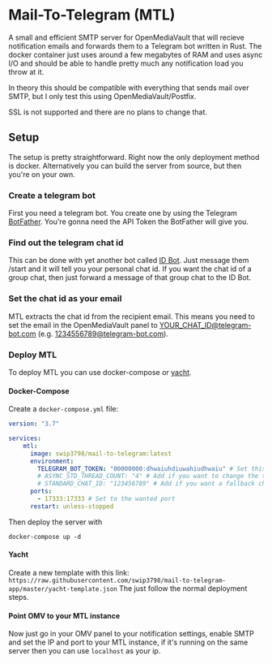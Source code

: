 # Mail-To-Telegram (MTL)
A small and efficient SMTP server for OpenMediaVault that will recieve notification emails and forwards them to a Telegram bot written in Rust. The docker container just uses around a few megabytes of RAM and uses async I/O and should be able to handle pretty much any notification load you throw at it. 

In theory this should be compatible with everything that sends mail over SMTP, but I only test this using OpenMediaVault/Postfix.

SSL is not supported and there are no plans to change that.

## Setup
The setup is pretty straightforward. Right now the only deployment method is docker. Alternatively you can build the server from source, but then you're on your own.

### Create a telegram bot
First you need a telegram bot. You create one by using the Telegram [BotFather](https://t.me/BotFather). You're gonna need the API Token the BotFather will give you.
### Find out the telegram chat id
This can be done with yet another bot called [ID Bot](https://t.me/username_to_id_bot). Just message them /start and it will tell you your personal chat id. If you want the chat id of a group chat, then just forward a message of that group chat to the ID Bot.
### Set the chat id as your email
MTL extracts the chat id from the recipient email. This means you need to set the email in the OpenMediaVault panel to YOUR_CHAT_ID@telegram-bot.com (e.g. 1234556789@telegram-bot.com).
### Deploy MTL
To deploy MTL you can use docker-compose or [yacht](yacht.sh). 
#### Docker-Compose
Create a `docker-compose.yml` file:
```yml
version: "3.7"

services:
    mtl:
      image: swip3798/mail-to-telegram:latest
      environment:
        TELEGRAM_BOT_TOKEN: "00000000:dhwaiuhdiuwahiudhwaiu" # Set this to your own API Token
        # ASYNC_STD_THREAD_COUNT: "4" # Add if you want to change the thread count used by the mtl server
        # STANDARD_CHAT_ID: "123456789" # Add if you want a fallback chat_id if the id can't be extracted from the recipient email
      ports:
        - 17333:17333 # Set to the wanted port
      restart: unless-stopped
```

Then deploy the server with 
```
docker-compose up -d
```
#### Yacht
Create a new template with this link:   
`https://raw.githubusercontent.com/swip3798/mail-to-telegram-app/master/yacht-template.json`
The just follow the normal deployment steps.

#### Point OMV to your MTL instance
Now just go in your OMV panel to your notification settings, enable SMTP and set the IP and port to your MTL instance, if it's running on the same server then you can use `localhost` as your ip.
